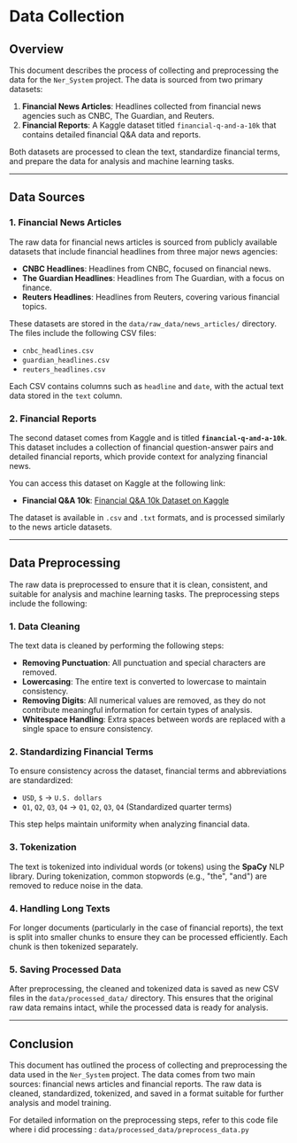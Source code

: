 # Data Collection

## Overview

This document describes the process of collecting and preprocessing the data for the `Ner_System` project. The data is sourced from two primary datasets:

1. **Financial News Articles**: Headlines collected from financial news agencies such as CNBC, The Guardian, and Reuters.
2. **Financial Reports**: A Kaggle dataset titled `financial-q-and-a-10k` that contains detailed financial Q&A data and reports.

Both datasets are processed to clean the text, standardize financial terms, and prepare the data for analysis and machine learning tasks.

---

## Data Sources

### 1. Financial News Articles

The raw data for financial news articles is sourced from publicly available datasets that include financial headlines from three major news agencies:

- **CNBC Headlines**: Headlines from CNBC, focused on financial news.
- **The Guardian Headlines**: Headlines from The Guardian, with a focus on finance.
- **Reuters Headlines**: Headlines from Reuters, covering various financial topics.

These datasets are stored in the `data/raw_data/news_articles/` directory. The files include the following CSV files:

- `cnbc_headlines.csv`
- `guardian_headlines.csv`
- `reuters_headlines.csv`

Each CSV contains columns such as `headline` and `date`, with the actual text data stored in the `text` column.

### 2. Financial Reports

The second dataset comes from Kaggle and is titled **`financial-q-and-a-10k`**. This dataset includes a collection of financial question-answer pairs and detailed financial reports, which provide context for analyzing financial news.

You can access this dataset on Kaggle at the following link:

- **Financial Q&A 10k**: [Financial Q&A 10k Dataset on Kaggle](https://www.kaggle.com/datasets/yousefsaeedian/financial-q-and-a-10k)

The dataset is available in `.csv` and `.txt` formats, and is processed similarly to the news article datasets.

---

## Data Preprocessing

The raw data is preprocessed to ensure that it is clean, consistent, and suitable for analysis and machine learning tasks. The preprocessing steps include the following:

### 1. Data Cleaning

The text data is cleaned by performing the following steps:

- **Removing Punctuation**: All punctuation and special characters are removed.
- **Lowercasing**: The entire text is converted to lowercase to maintain consistency.
- **Removing Digits**: All numerical values are removed, as they do not contribute meaningful information for certain types of analysis.
- **Whitespace Handling**: Extra spaces between words are replaced with a single space to ensure consistency.

### 2. Standardizing Financial Terms

To ensure consistency across the dataset, financial terms and abbreviations are standardized:

- `USD`, `$` → `U.S. dollars`
- `Q1`, `Q2`, `Q3`, `Q4` → `Q1`, `Q2`, `Q3`, `Q4` (Standardized quarter terms)

This step helps maintain uniformity when analyzing financial data.

### 3. Tokenization

The text is tokenized into individual words (or tokens) using the **SpaCy** NLP library. During tokenization, common stopwords (e.g., "the", "and") are removed to reduce noise in the data.

### 4. Handling Long Texts

For longer documents (particularly in the case of financial reports), the text is split into smaller chunks to ensure they can be processed efficiently. Each chunk is then tokenized separately.

### 5. Saving Processed Data

After preprocessing, the cleaned and tokenized data is saved as new CSV files in the `data/processed_data/` directory. This ensures that the original raw data remains intact, while the processed data is ready for analysis.

---

## Conclusion

This document has outlined the process of collecting and preprocessing the data used in the `Ner_System` project. The data comes from two main sources: financial news articles and financial reports. The raw data is cleaned, standardized, tokenized, and saved in a format suitable for further analysis and model training.

For detailed information on the preprocessing steps, refer to this code file where i did processing : `data/processed_data/preprocess_data.py` 
